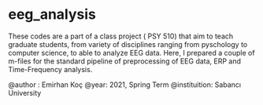 # eeg_analysis

These codes are a part of a class project ( PSY 510) that aim to teach graduate students, from variety of disciplines ranging from pyschology to computer science, to able to analyze EEG data. Here, I prepared a couple of m-files for the standard pipeline of preprocessing of EEG data, ERP and Time-Frequency analysis.

@author : Emirhan Koç
@year: 2021, Spring Term
@instituition: Sabancı University
